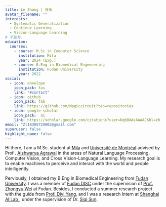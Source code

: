 ```yaml
---
title: Le Zhang | 张乐
avatar_filename: ""
interests:
  - Systematic Generalization
  - Continue Learning
  - Vision-Language Learning
# 不能有.
education:
  courses:
    - course: M.Sc in Computer Science
      institution: Mila
      year: 2024 (Exp.)
    - course: B.Eng in Biomedical Engeneering
      institution: Fudan University
      year: 2022
social:
  - icon: envelope
    icon_pack: fas
    link: "#contact"
  - icon: github
    icon_pack: fab
    link: https://github.com/Magiccircuit?tab=repositories
  - icon: google-scholar
    icon_pack:  ai
    link: https://scholar.google.com/citations?user=NqbBXAsAAAAJ&hl=zh-CN&authuser=1
email: "Zl18300720002@gmail.com"
superuser: false
highlight_name: false
---
```

Hi there, I am a M.Sc. student at [Mila](https://mila.quebec/en/person/le-zhang/) and  [Université de Montréal](https://diro.umontreal.ca/english/home/) advised by Prof . [Aishwarya Agrawal](https://www.iro.umontreal.ca/~agrawal/) in the areas of Natural Language Processing, Computer Vision, and Cross Vision-Language Learning. My research goal is to enable machines to perceive and interact with the world and people intelligently.

Perviously, I obtained my B.Eng in Biomedical Engineering from [Fudan University](https://www.fudan.edu.cn/). I was a  member of [Fudan DISC](http://fnlpsds.com/)  under the supervision of [Prof. Zhongyu Wei](http://www.sdspeople.fudan.edu.cn/zywei/) at Fudan. Besides, I conducted a summer research project with the guide from [Prof. Diyi Yang](https://www.cc.gatech.edu/~dyang888/), and I was a research Intern at [Shanghai AI Lab ](https://www.shlab.org.cn/), under the supervision of Dr. [Siqi Sun](https://intersun.github.io/).


